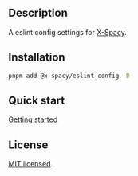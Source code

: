 ## Description

A eslint config settings for [X-Spacy](https://x-spacy.com).

## Installation

```sh
pnpm add @x-spacy/eslint-config -D
```

## Quick start

[Getting started](docs/getting-started.md)

## License

[MIT licensed](LICENSE).